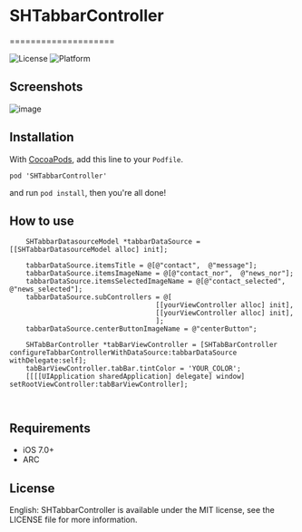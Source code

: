 # SHTabbarController
====================

![License](https://img.shields.io/cocoapods/l/TWPhotoPicker.svg)
![Platform](https://img.shields.io/cocoapods/p/TWPhotoPicker.svg)


## Screenshots

![image](https://github.com/harushuu/SHTabbarController/Screenshots.gif)

## Installation

With [CocoaPods](http://cocoapods.org/), add this line to your `Podfile`.

```
pod 'SHTabbarController'
```

and run `pod install`, then you're all done!

## How to use

```objc
    SHTabbarDatasourceModel *tabbarDataSource = [[SHTabbarDatasourceModel alloc] init];

    tabbarDataSource.itemsTitle = @[@"contact",  @"message"];
    tabbarDataSource.itemsImageName = @[@"contact_nor",  @"news_nor"];
    tabbarDataSource.itemsSelectedImageName = @[@"contact_selected",  @"news_selected"];
    tabbarDataSource.subControllers = @[
                                    [[yourViewController alloc] init],
                                    [[yourViewController alloc] init],
                                    ];
    tabbarDataSource.centerButtonImageName = @"centerButton";

    SHTabBarController *tabBarViewController = [SHTabBarController configureTabbarControllerWithDataSource:tabbarDataSource withDelegate:self];
    tabBarViewController.tabBar.tintColor = 'YOUR_COLOR';
    [[[[UIApplication sharedApplication] delegate] window] setRootViewController:tabBarViewController];



```

## Requirements

* iOS 7.0+ 
* ARC

## License

English: SHTabbarController is available under the MIT license, see the LICENSE file for more information.     
